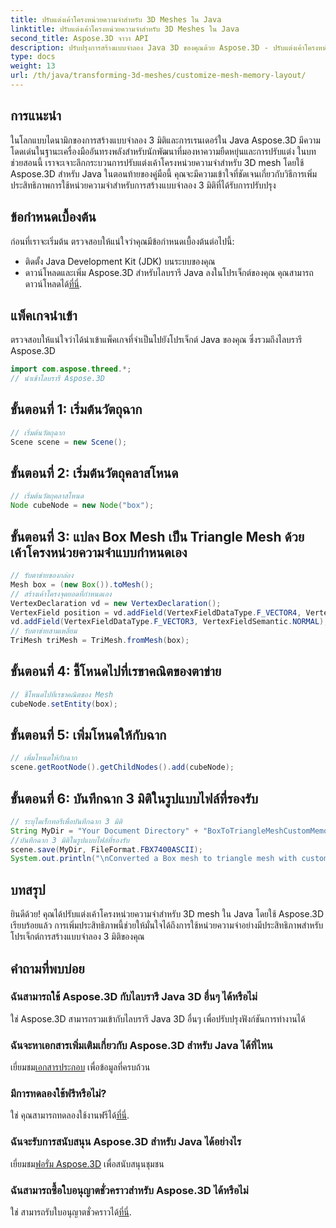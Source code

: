 ```yaml
---
title: ปรับแต่งเค้าโครงหน่วยความจำสำหรับ 3D Meshes ใน Java
linktitle: ปรับแต่งเค้าโครงหน่วยความจำสำหรับ 3D Meshes ใน Java
second_title: Aspose.3D จาวา API
description: ปรับปรุงการสร้างแบบจำลอง Java 3D ของคุณด้วย Aspose.3D - ปรับแต่งเค้าโครงหน่วยความจำเพื่อประสิทธิภาพสูงสุด ทำตามคำแนะนำทีละขั้นตอนของเราทันที!
type: docs
weight: 13
url: /th/java/transforming-3d-meshes/customize-mesh-memory-layout/
---
```

## การแนะนำ
ในโลกแบบไดนามิกของการสร้างแบบจำลอง 3 มิติและการเรนเดอร์ใน Java Aspose.3D มีความโดดเด่นในฐานะเครื่องมืออันทรงพลังสำหรับนักพัฒนาที่มองหาความยืดหยุ่นและการปรับแต่ง ในบทช่วยสอนนี้ เราจะเจาะลึกกระบวนการปรับแต่งเค้าโครงหน่วยความจำสำหรับ 3D mesh โดยใช้ Aspose.3D สำหรับ Java ในตอนท้ายของคู่มือนี้ คุณจะมีความเข้าใจที่ชัดเจนเกี่ยวกับวิธีการเพิ่มประสิทธิภาพการใช้หน่วยความจำสำหรับการสร้างแบบจำลอง 3 มิติที่ได้รับการปรับปรุง
## ข้อกำหนดเบื้องต้น
ก่อนที่เราจะเริ่มต้น ตรวจสอบให้แน่ใจว่าคุณมีข้อกำหนดเบื้องต้นต่อไปนี้:
- ติดตั้ง Java Development Kit (JDK) บนระบบของคุณ
-  ดาวน์โหลดและเพิ่ม Aspose.3D สำหรับไลบรารี Java ลงในโปรเจ็กต์ของคุณ คุณสามารถดาวน์โหลดได้[ที่นี่](https://releases.aspose.com/3d/java/).
## แพ็คเกจนำเข้า
ตรวจสอบให้แน่ใจว่าได้นำเข้าแพ็คเกจที่จำเป็นไปยังโปรเจ็กต์ Java ของคุณ ซึ่งรวมถึงไลบรารี Aspose.3D
```java
import com.aspose.threed.*;
// นำเข้าไลบรารี Aspose.3D
```
## ขั้นตอนที่ 1: เริ่มต้นวัตถุฉาก
```java
// เริ่มต้นวัตถุฉาก
Scene scene = new Scene();
```
## ขั้นตอนที่ 2: เริ่มต้นวัตถุคลาสโหนด
```java
// เริ่มต้นวัตถุคลาสโหนด
Node cubeNode = new Node("box");
```
## ขั้นตอนที่ 3: แปลง Box Mesh เป็น Triangle Mesh ด้วยเค้าโครงหน่วยความจำแบบกำหนดเอง
```java
// รับตาข่ายของกล่อง
Mesh box = (new Box()).toMesh();
// สร้างเค้าโครงจุดยอดที่กำหนดเอง
VertexDeclaration vd = new VertexDeclaration();
VertexField position = vd.addField(VertexFieldDataType.F_VECTOR4, VertexFieldSemantic.POSITION);
vd.addField(VertexFieldDataType.F_VECTOR3, VertexFieldSemantic.NORMAL);
// รับตาข่ายสามเหลี่ยม
TriMesh triMesh = TriMesh.fromMesh(box);
```
## ขั้นตอนที่ 4: ชี้โหนดไปที่เรขาคณิตของตาข่าย
```java
// ชี้โหนดไปที่เรขาคณิตของ Mesh
cubeNode.setEntity(box);
```
## ขั้นตอนที่ 5: เพิ่มโหนดให้กับฉาก
```java
// เพิ่มโหนดให้กับฉาก
scene.getRootNode().getChildNodes().add(cubeNode);
```
## ขั้นตอนที่ 6: บันทึกฉาก 3 มิติในรูปแบบไฟล์ที่รองรับ
```java
// ระบุไดเร็กทอรีเพื่อบันทึกฉาก 3 มิติ
String MyDir = "Your Document Directory" + "BoxToTriangleMeshCustomMemoryLayoutScene.fbx";
//บันทึกฉาก 3 มิติในรูปแบบไฟล์ที่รองรับ
scene.save(MyDir, FileFormat.FBX7400ASCII);
System.out.println("\nConverted a Box mesh to triangle mesh with custom memory layout of the vertex successfully.\nFile saved at " + MyDir);
```
## บทสรุป
ยินดีด้วย! คุณได้ปรับแต่งเค้าโครงหน่วยความจำสำหรับ 3D mesh ใน Java โดยใช้ Aspose.3D เรียบร้อยแล้ว การเพิ่มประสิทธิภาพนี้ช่วยให้มั่นใจได้ถึงการใช้หน่วยความจำอย่างมีประสิทธิภาพสำหรับโปรเจ็กต์การสร้างแบบจำลอง 3 มิติของคุณ
## คำถามที่พบบ่อย
### ฉันสามารถใช้ Aspose.3D กับไลบรารี Java 3D อื่นๆ ได้หรือไม่
ใช่ Aspose.3D สามารถรวมเข้ากับไลบรารี Java 3D อื่นๆ เพื่อปรับปรุงฟังก์ชันการทำงานได้
### ฉันจะหาเอกสารเพิ่มเติมเกี่ยวกับ Aspose.3D สำหรับ Java ได้ที่ไหน
 เยี่ยมชม[เอกสารประกอบ](https://reference.aspose.com/3d/java/) เพื่อข้อมูลที่ครบถ้วน
### มีการทดลองใช้ฟรีหรือไม่?
 ใช่ คุณสามารถทดลองใช้งานฟรีได้[ที่นี่](https://releases.aspose.com/).
### ฉันจะรับการสนับสนุน Aspose.3D สำหรับ Java ได้อย่างไร
 เยี่ยมชม[ฟอรั่ม Aspose.3D](https://forum.aspose.com/c/3d/18) เพื่อสนับสนุนชุมชน
### ฉันสามารถซื้อใบอนุญาตชั่วคราวสำหรับ Aspose.3D ได้หรือไม่
 ใช่ สามารถรับใบอนุญาตชั่วคราวได้[ที่นี่](https://purchase.aspose.com/temporary-license/).